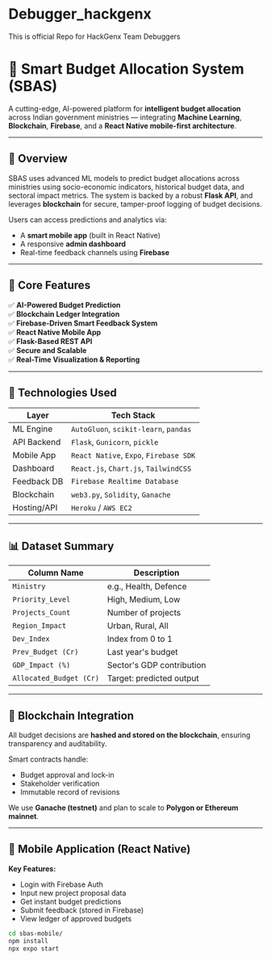 # Debugger_hackgenx
This is official Repo for HackGenx Team Debuggers
# 🧠 Smart Budget Allocation System (SBAS)

A cutting-edge, AI-powered platform for **intelligent budget allocation** across Indian government ministries — integrating **Machine Learning**, **Blockchain**, **Firebase**, and a **React Native mobile-first architecture**.

---

## 🚀 Overview

SBAS uses advanced ML models to predict budget allocations across ministries using socio-economic indicators, historical budget data, and sectoral impact metrics. The system is backed by a robust **Flask API**, and leverages **blockchain** for secure, tamper-proof logging of budget decisions.

Users can access predictions and analytics via:
- A **smart mobile app** (built in React Native)
- A responsive **admin dashboard**
- Real-time feedback channels using **Firebase**

---

## 🌟 Core Features

✅ **AI-Powered Budget Prediction**  
✅ **Blockchain Ledger Integration**  
✅ **Firebase-Driven Smart Feedback System**  
✅ **React Native Mobile App**  
✅ **Flask-Based REST API**  
✅ **Secure and Scalable**  
✅ **Real-Time Visualization & Reporting**

---

## 🧬 Technologies Used

| Layer        | Tech Stack                            |
|--------------|----------------------------------------|
| ML Engine    | `AutoGluon`, `scikit-learn`, `pandas`  |
| API Backend  | `Flask`, `Gunicorn`, `pickle`          |
| Mobile App   | `React Native`, `Expo`, `Firebase SDK` |
| Dashboard    | `React.js`, `Chart.js`, `TailwindCSS`  |
| Feedback DB  | `Firebase Realtime Database`           |
| Blockchain   | `web3.py`, `Solidity`, `Ganache`       |
| Hosting/API  | `Heroku` / `AWS EC2`                   |

---

## 📊 Dataset Summary

| Column Name           | Description |
|------------------------|-------------|
| `Ministry`             | e.g., Health, Defence |
| `Priority_Level`       | High, Medium, Low |
| `Projects_Count`       | Number of projects |
| `Region_Impact`        | Urban, Rural, All |
| `Dev_Index`            | Index from 0 to 1 |
| `Prev_Budget (Cr)`     | Last year's budget |
| `GDP_Impact (%)`       | Sector's GDP contribution |
| `Allocated_Budget (Cr)`| Target: predicted output |

---

## 🔐 Blockchain Integration

All budget decisions are **hashed and stored on the blockchain**, ensuring transparency and auditability.

Smart contracts handle:
- Budget approval and lock-in
- Stakeholder verification
- Immutable record of revisions

We use **Ganache (testnet)** and plan to scale to **Polygon or Ethereum mainnet**.

---

## 📱 Mobile Application (React Native)

**Key Features:**
- Login with Firebase Auth
- Input new project proposal data
- Get instant budget predictions
- Submit feedback (stored in Firebase)
- View ledger of approved budgets

```bash
cd sbas-mobile/
npm install
npx expo start
